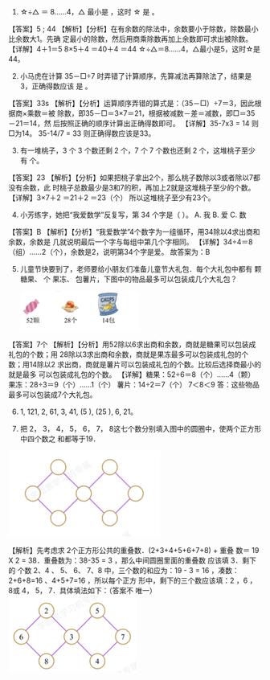 1. ☆÷△ ＝ 8……4，△ 最小是 ，这时 ☆ 是 。

【答案】5 ; 44
【解析】【分析】在有余数的除法中，余数要小于除数，除数最小比余数大1。先确
定最小的除数，然后用商乘除数再加上余数即可求出被除数。
【详解】4＋1＝5
8×5＋4
＝40＋4
＝44
☆÷△＝8……4，△最小是5，这时☆是44。

2. 小马虎在计算 35－□÷7 时弄错了计算顺序，先算减法再算除法了，结果是 3，正确得数应该
   是 。

【答案】33s
【解析】【分析】运算顺序弄错的算式是：（35－□）÷7＝3，因此根据商×乘数＝被
除数，即35－□＝3×7＝21，根据被减数－差＝减数，即□＝35－21＝14，然
后按照正确的顺序计算出正确得数即可。
【详解】35-7x3 = 14
则□为14。
35-14/7 = 33
则正确得数应该是33。

3. 有一堆桃子，3 个 3 个数还剩 2 个，7 个 7 个数也还剩 2 个，这堆桃子至少有 个。

【答案】23
【解析】【分析】如果把桃子拿出2个，那么桃子数除以3或者除以7都没有余数，此
时桃子总数最少是3和7的积，再加上2就是这堆桃子至少的个数。
【详解】3×7＋2
＝21＋2
＝23（个）
所以这堆桃子至少有23个。

4. 小芳练字，她把“我爱数学”反复写，第 34 个字是（ ）。
   A. 我 B. 爱 C. 数

【答案】B
【解析】【分析】“我爱数学”4个数字为一组循环，用34除以4求出商和余数，余数是
几就说明最后一个字与每组中第几个字相同。
【详解】34÷4＝8（组）……2（个），余数是2，说明第34个字是爱。
故答案为：B

5. 儿童节快要到了，老师要给小朋友们准备儿童节大礼包．每个大礼包中都有 颗糖果、 个
   果冻、 包薯片，下图中的物品最多可以包装成几个大礼包？

   ![](images/1.png)

【答案】7个
【解析】【分析】用52除以6求出商和余数，商就是糖果可以包装成礼包的个数；用
28除以3求出商和余数，商就是果冻最多可以包装成礼包的个数；用14除以2
求出商，商就是薯片可以包装成礼包的个数。比较后选择商最小的就是最多
可以包装成礼包的个数。
【详解】糖果：52÷6＝8（个）……4（颗）
果冻：28÷3＝9（个）……1（个）
薯片：14÷2＝7（个）
7＜8＜9
答：这些物品最多可以包装成7个大礼包。

6. 1, 121, 2, 61, 3, 41, (5 ), (25 ), 6, 21。

7. 把 2， 3， 4， 5， 6， 7， 8这七个数分别填入图中的圆圈中，使两个正方形中四个数之
和都等于19．

![](images/2.png)

【解析】先考虑求 2个正方形公共的重叠数．(2+3+4+5+6+7+8) + 重叠
数＝ 19 X 2 = 38．重叠数为：38-35 = 3 ，那么中间圆圈里面的重叠数
应该填 3．剩下的 个数 2、4 、 5、 6、 7、8 中，三个数的和应为：19 - 3 = 16
，凑数：2+6+8=16 、4+5+7=16 ，所以每个正方
形中，剩下的三个数应该填：2 ，6 ， 8或 4， 5， 7．具体填法如下：（答案不
唯一）
![](images/3.png)

